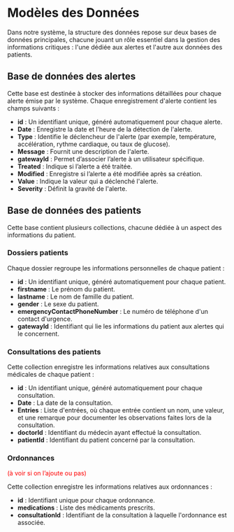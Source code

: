 # Modèles des Données

Dans notre système, la structure des données repose sur deux bases de données principales, chacune jouant un rôle 
essentiel dans la gestion des informations critiques : l'une dédiée aux alertes et l'autre aux données des patients.

## Base de données des alertes
Cette base est destinée à stocker des informations détaillées pour chaque alerte émise par le système. 
Chaque enregistrement d'alerte contient les champs suivants :

- **id** : Un identifiant unique, généré automatiquement pour chaque alerte.
- **Date** : Enregistre la date et l’heure de la détection de l'alerte.
- **Type** : Identifie le déclencheur de l'alerte (par exemple, température, accélération, rythme cardiaque, ou taux de glucose).
- **Message** : Fournit une description de l'alerte.
- **gatewayId** : Permet d’associer l’alerte à un utilisateur spécifique.
- **Treated** : Indique si l’alerte a été traitée.
- **Modified** : Enregistre si l’alerte a été modifiée après sa création.
- **Value** : Indique la valeur qui a déclenché l'alerte.
- **Severity** : Définit la gravité de l'alerte.

## Base de données des patients
Cette base contient plusieurs collections, chacune dédiée à un aspect des informations du patient.

### Dossiers patients
Chaque dossier regroupe les informations personnelles de chaque patient :

- **id** : Un identifiant unique, généré automatiquement pour chaque patient.
- **firstname** : Le prénom du patient.
- **lastname** : Le nom de famille du patient.
- **gender** : Le sexe du patient.
- **emergencyContactPhoneNumber** : Le numéro de téléphone d'un contact d'urgence.
- **gatewayId** : Identifiant qui lie les informations du patient aux alertes qui le concernent.

### Consultations des patients
Cette collection enregistre les informations relatives aux consultations médicales de chaque patient :

- **id** : Un identifiant unique, généré automatiquement pour chaque consultation.
- **Date** : La date de la consultation.
- **Entries** : Liste d'entrées, où chaque entrée contient un nom, une valeur, et une remarque pour 
documenter les observations faites lors de la consultation.
- **doctorId** : Identifiant du médecin ayant effectué la consultation.
- **patientId** : Identifiant du patient concerné par la consultation.

### Ordonnances 

<span style="color:red"> (à voir si on l’ajoute ou pas) </span>

Cette collection enregistre les informations relatives aux ordonnances :

- **id** : Identifiant unique pour chaque ordonnance.
- **medications** : Liste des médicaments prescrits.
- **consultationId** : Identifiant de la consultation à laquelle l'ordonnance est associée.
